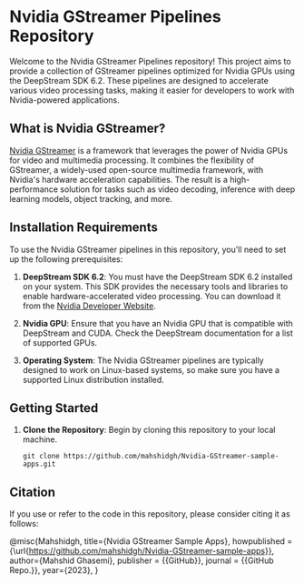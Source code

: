 # Nvidia GStreamer Pipelines Repository

Welcome to the Nvidia GStreamer Pipelines repository! This project aims to provide a collection of GStreamer pipelines optimized for Nvidia GPUs using the DeepStream SDK 6.2. These pipelines are designed to accelerate various video processing tasks, making it easier for developers to work with Nvidia-powered applications.

## What is Nvidia GStreamer?

[Nvidia GStreamer](https://developer.nvidia.com/deepstream-sdk) is a framework that leverages the power of Nvidia GPUs for video and multimedia processing. It combines the flexibility of GStreamer, a widely-used open-source multimedia framework, with Nvidia's hardware acceleration capabilities. The result is a high-performance solution for tasks such as video decoding, inference with deep learning models, object tracking, and more.

## Installation Requirements

To use the Nvidia GStreamer pipelines in this repository, you'll need to set up the following prerequisites:

1. **DeepStream SDK 6.2**: You must have the DeepStream SDK 6.2 installed on your system. This SDK provides the necessary tools and libraries to enable hardware-accelerated video processing. You can download it from the [Nvidia Developer Website](https://developer.nvidia.com/deepstream-sdk).

2. **Nvidia GPU**: Ensure that you have an Nvidia GPU that is compatible with DeepStream and CUDA. Check the DeepStream documentation for a list of supported GPUs.

3. **Operating System**: The Nvidia GStreamer pipelines are typically designed to work on Linux-based systems, so make sure you have a supported Linux distribution installed.

## Getting Started

1. **Clone the Repository**: Begin by cloning this repository to your local machine.

   ```shell
   git clone https://github.com/mahshidgh/Nvidia-GStreamer-sample-apps.git
   ```
## Citation

If you use or refer to the code in this repository, please consider citing it as follows:

@misc{Mahshidgh,
   title={Nvidia GStreamer Sample Apps},
   howpublished = {\url{https://github.com/mahshidgh/Nvidia-GStreamer-sample-apps}},
   author={Mahshid Ghasemi},
   publisher = {{GitHub}},
   journal = {{GitHub Repo.}},
   year={2023},
}
